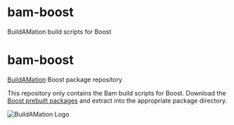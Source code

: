 # bam-boost
BuildAMation build scripts for Boost

# bam-boost
[BuildAMation](https://github.com/markfinal/BuildAMation) Boost package repository

This repository only contains the Bam build scripts for Boost. Download the [Boost prebuilt packages](http://www.boost.org/users/download/) and extract into the appropriate package directory.

![BuildAMation Logo](http://buildamation.com/BAM.png)

